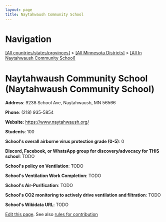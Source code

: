 ```yaml
---
layout: page
title: Naytahwaush Community School
---
```

# Navigation

[[All countries/states/provinces]](../../..) > [[All Minnesota Districts]](../..) > [[All In Naytahwaush Community School]](..)

# Naytahwaush Community School (Naytahwaush Community School)

**Address**: 9238 School Ave, Naytahwaush, MN 56566

**Phone**: (218) 935-5854

**Website**: <https://www.naytahwaush.org/>

**Students**: 100

**School's overall airborne virus protection grade (0-5)**: 0

**Discord, Facebook, or WhatsApp group for discovery/advocacy for THIS school**: TODO

**School's policy on Ventilation**: TODO

**School's Ventilation Work Completion**: TODO

**School's Air-Purification**: TODO

**School's CO2 monitoring to actively drive ventilation and filtration**: TODO

**School's Wikidata URL**: TODO


[Edit this page](https://github.com/ventilate-schools/MN/edit/main/./Naytahwaush_Community_School/Naytahwaush_Community_School.md). See also [rules for contribution](../../../contribution-rules/)